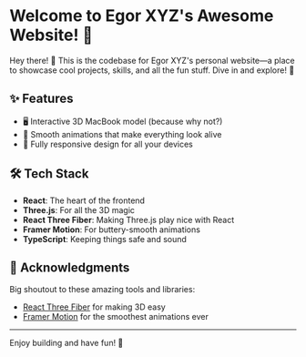 # Welcome to Egor XYZ's Awesome Website! 🎉

Hey there! 👋 This is the codebase for Egor XYZ's personal website—a place to showcase cool projects, skills, and all the fun stuff. Dive in and explore! 🚀

## ✨ Features

- 🖥️ Interactive 3D MacBook model (because why not?)
- 🎥 Smooth animations that make everything look alive
- 📱 Fully responsive design for all your devices

## 🛠️ Tech Stack

- **React**: The heart of the frontend
- **Three.js**: For all the 3D magic
- **React Three Fiber**: Making Three.js play nice with React
- **Framer Motion**: For buttery-smooth animations
- **TypeScript**: Keeping things safe and sound

## 🙌 Acknowledgments

Big shoutout to these amazing tools and libraries:

- [React Three Fiber](https://github.com/pmndrs/react-three-fiber) for making 3D easy
- [Framer Motion](https://www.framer.com/motion/) for the smoothest animations ever

---

Enjoy building and have fun! 🎉
